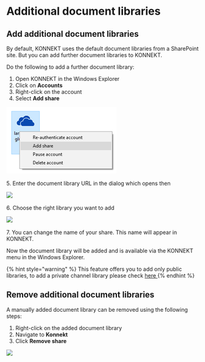 # Additional document libraries

## Add additional document libraries

By default, KONNEKT uses the default document libraries from a SharePoint site. But you can add further document libraries to KONNEKT.

Do the following to add a further document library:

1. Open KONNEKT in the Windows Explorer
2. Click on **Accounts**
3. Right-click on the account
4. Select **Add share**

![](../../.gitbook/assets/add-share-menu.png)

5\. Enter the document library URL in the dialog which opens then

![](<../../.gitbook/assets/2021-05-28 10\_04\_26-Windows Sandbox.png>)

6\. Choose the right library you want to add

![](<../../.gitbook/assets/2021-05-28 10\_06\_12-Windows Sandbox.png>)

7\. You can change the name of your share. This name will appear in KONNEKT.

Now the document library will be added and is available via the KONNEKT menu in the Windows Explorer.

{% hint style="warning" %}
This feature offers you to add only public libraries, to add a private channel library please check [here ](auto-mapping.md#example-2-add-teams-private-channels-automatically-to-konnekt-explorer-window)
{% endhint %}

## Remove additional document libraries

A manually added document library can be removed using the following steps:

1. Right-click on the added document library
2. Navigate to **Konnekt**
3. Click **Remove share**

![](<../../.gitbook/assets/2022-08-02 16\_13\_44-Window (1).png>)
